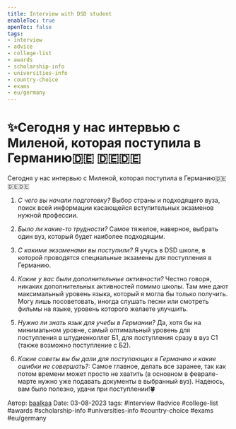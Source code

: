 ```yaml
---
title: Interview with DSD student
enableToc: true
openToc: false
tags:
- interview
- advice
- college-list
- awards
- scholarship-info
- universities-info
- country-choice
- exams
- eu/germany
---
```

# ✨Сегодня у нас интервью с Миленой, которая поступила в Германию🇩🇪 🇩🇪🇩🇪


Сегодня у нас интервью с Миленой, которая поступила в Германию🇩🇪 🇩🇪🇩🇪

1. *С чего вы начали подготовку?*
	Выбор страны и подходящего вуза, поиск всей информации касающейся вступительных экзаменов нужной профессии.

2. *Было ли какие-то трудности?*
	Самое тяжелое, наверное, выбрать один вуз, который будет наиболее подходящим. 

3. *С какими экзаменами вы поступили?*
	Я учусь в DSD школе, в которой проводятся специальные экзамены для поступления в Германию.

4. *Какие у вас были дополнительные активности?*
	Честно говоря, никаких дополнительных активностей помимо школы. Там мне дают максимальный уровень языка, который я могла бы только получить. Могу лишь посоветовать, иногда слушать песни или смотреть фильмы на языке, уровень которого желаете улучшить.

5. *Нужно ли знать язык для учебы в Германии?*
	Да, хотя бы на минимальном уровне, самый оптимальный уровень для поступления в штудиенколлег Б1, для поступления сразу в вуз С1 (также возможно поступление с Б2).

6. *Какие советы вы бы дали для поступающих в Германию и какие ошибки не совершать?:* 
	Самое главное, делать все заранее, так как потом времени может просто не хватить (в основном в феврале-марте нужно уже подавать документы в выбранный вуз). Надеюсь, вам было полезно, удачи при поступлении!🍀

Автор: [baalkaa](https://t.me/baalkaa)
Date: 03-08-2023
tags:
#interview
#advice
#college-list
#awards
#scholarship-info
#universities-info
#country-choice 
#exams
#eu/germany











